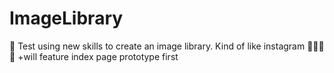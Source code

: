 # ImageLibrary
:camera_flash:
Test using new skills to create an image library. Kind of like instagram
:camera_flash::camera_flash::camera_flash::camera_flash:
+will feature index page prototype first
